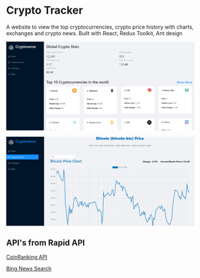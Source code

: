 # Crypto Tracker



A website to view the top cryptocurrencies, crypto price history with charts, exchanges and crypto news.
Built with React, Redux Toolkit, Ant design

![Homepage_Image](https://github.com/rajakrishna/CryptoTracker/blob/main/public/homepage.png)

![Crypto_Prices_Chart](https://github.com/rajakrishna/CryptoTracker/blob/main/public/cryptoPrices.png)

## API's from Rapid API

[CoinRanking API](https://rapidapi.com/Coinranking/api/coinranking1)

[Bing News Search](https://rapidapi.com/microsoft-azure-org-microsoft-cognitive-services/api/bing-news-search1)
